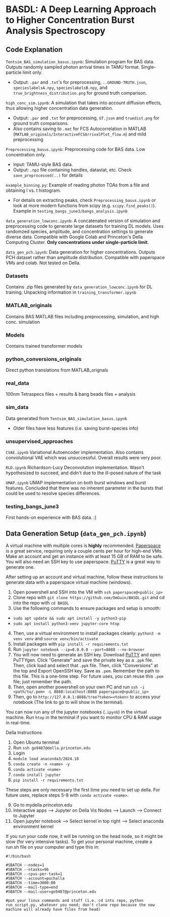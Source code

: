 # BASDL: A Deep Learning Approach to Higher Concentration Burst Analysis Spectroscopy

## Code Explanation

`Tentsim_BAS_simulation_basus.ipynb`: Simulation program for BAS data. Outputs randomly sampled photon arrival times in TAMU format. Single-particle limit only.
- Output: `.par` and `.txt`'s for preprocessing, `..GROUND-TRUTH.json`, `specieslabelsA.npy`, `specieslabelsB.npy`, and `true_brightness_distribution.png` for ground truth comparison.

`high_conc_sim.ipynb`: A simulation that takes into account diffusion effects, thus allowing higher concentration data generation. 
- Output: `.par` and `.txt` for preprocessing, `GT.json` and `truedist.png` for ground truth comparisons. 
- Also contains saving to `.mat` for FCS Autocorrelation in MATLAB (`MATLAB_originals/InteractiveFCSArrivalPlot_flow.m`) and mild preprocessing

`Preprocessing_basus.ipynb`: Preprocessing code for BAS data. Low concentration only.
- Input: TAMU-style BAS data.
- Output: `.npz` file containing handles, datastat, etc. Check `save_preprocessed(..)` for details

`example_binning.py`: Example of reading photon TOAs from a file and obtaining I vs. t histogram. 
- For details on extracting peaks, check `Preprocessing_basus.ipynb` or look at more modern functions from scipy (e.g. `scipy.find_peaks()`). Example in `testing_bangs_june3/bangs_analysis.ipynb`

`data_generation_lowconc.ipynb`: A concatenated version of simulation and preprocessing code to generate large datasets for training DL models. Uses randomzed species, amplitude, and concentration settings to generate diverse data. Compatible with Google Colab and Princeton's Della Computing Cluster. **Only concentrations under single-particle limit**. 

`data_gen_pch.ipynb`: Data generation for higher concentrations. Outputs PCH dataset rather than amplitude distribution. Compatible with paperspace VMs and colab. Not tested on Della.


### Datasets
Contains .zip files generated by `data_generation_lowconc.ipynb` for DL training. Unpacking information in `training_transformer.ipynb`

### MATLAB_originals
Contains BAS MATLAB files including preprocessing, simulation, and high conc. simulation

### Models
Contains trained transformer models

### python_conversions_originals
Direct python translations from MATLAB_orignals

### real_data
100nm Tetraspecs files + results & bang beads files + analysis

### sim_data
Data generated from `Tentsim_BAS_simulation_basus.ipynb`
- Older files have less features (i.e. saving burst-species info)

### unsupervised_approaches
`CVAE.ipynb` Variational Autoencoder implementation. Also contains convolutional VAE which was unsuccessful. Overall results were very poor.

`RLD.ipynb` Richardson-Lucy Deconvolution implementation. Wasn't hypothesized to succeed, and didn't due to the ill-posed nature of the task

`UMAP.ipynb` UMAP implementation on both burst windows and burst features. Concluded that there was no inherent parameter in the bursts that could be used to resolve species differences.

### testing_bangs_june3
First hands-on experience with BAS data. :)



## Data Generation Setup (`data_gen_pch.ipynb`)
A virtual machine with multiple cores is **highly** recommended. [Paperspace](paperspace.com) is a great service, requiring only a couple cents per hour for high-end VMs. Make an account and get an instance with at least 15 GB of RAM to be safe. You will also need an SSH key to use paperspace. [PuTTY](https://www.putty.org/) is a great way to generate one.

After setting up an account and virtual machine, follow these instructions to generate data with a paperspace virtual machine (windows).

1. Open powershell and SSH into the VM with `ssh paperspace@<public_ip>`
2. Clone repo with `git clone https://github.com/OmGuin/BASDL.git` and cd into the repo with `cd BASDL`
3. Use the following commands to ensure packages and setup is smooth:
- `sudo apt update && sudo apt install -y python3-pip`
- `sudo apt install python3-venv jupyter-core htop`
4. Then, use a virtual environment to install packages cleanly: `python3 -m venv venv` and `source venv/bin/activate`
5. Install packages with `pip install -r requirements.txt`
6. Run `jupyter notebook --ip=0.0.0.0 --port=8888 --no-browser`
7. You will now need to generate an SSH key. Download [PuTTY](https://www.putty.org/) and open PuTTYgen. Click "Generate" and save the private key as a `.ppk` file. Then, click load and select that `.ppk` file. Then, click "Conversions" at the top and Export OpenSSH key. Save as `.pem`. Remember the path to this file. This is a one-time step. For future uses, you can reuse this `.pem` file; just remember the path.
8. Then, open another powershell on your own PC and run `ssh -i <path/to/.pem> -L 8888:localhost:8888 paperspace@<public_ip>`
9. Then, go to `http://127.0.0.1:8888/tree?token=<token>` to access your notebook (The link to go to will show in the terminal). 

You can now run any of the jupyter notebooks (`.ipynb`) in the virtual machine. Run `htop` in the terminal if you want to monitor CPU & RAM usage in real-time.

Della Instructions

1. Open Ubuntu terminal
2. Run `ssh go9487@della.princeton.edu`
3. Login
4. `module load anaconda3/2024.10`
5. `conda create -n <name> -y`
6. `conda activate <name>`
7. `conda install jupyter`
8. `pip install -r requirements.txt`

These steps are only necessary the first time you need to set up della. For future uses, replace steps 5-8 with `conda activate <name>`.

9. Go to mydella.princeton.edu
10. Interactive apps --> Jupyter on Della Vis Nodes --> Launch --> Connect to Jupyter
11. Open jupyter notebook --> Select kernel in top right --> Select anaconda environment kernel

If you run your code now, it will be running on the head node, so it might be slow (for very intensive tasks). To get your personal machine, create a run.sh file on your computer and type this in:
```
#!/bin/bash

#SBATCH --nodes=1
#SBATCH --ntasks=96
#SBATCH --cpus-per-task=1
#SBATCH --account=puchalla
#SBATCH --time=3000:00
#SBATCH --mail-type=end
#SBATCH --mail-user=go9487@princeton.edu

#put your linux commands and stuff (i.e. cd into repo, python run_script.py, whatever you need; don't clone repo because the new machine will already have files from head)
```





